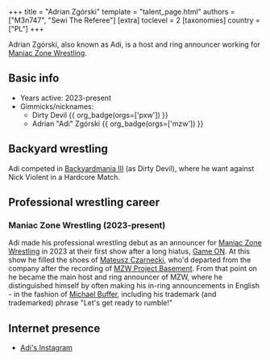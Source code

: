 +++
title = "Adrian Zgórski"
template = "talent_page.html"
authors = ["M3n747", "Sewi The Referee"]
[extra]
toclevel = 2
[taxonomies]
country = ["PL"]
+++

Adrian Zgórski, also known as Adi, is a host and ring announcer working for [Maniac Zone Wrestling](@/o/mzw.md).

## Basic info 

* Years active: 2023-present
* Gimmicks/nicknames:
  - Dirty Devil {{ org_badge(orgs=['pxw']) }}
  - Adrian "Adi" Zgórski {{ org_badge(orgs=['mzw']) }}

## Backyard wrestling

Adi competed in [Backyardmania III](@/e/pxw/2012-07-24-pxw-backyardmania-3.md) (as Dirty Devil), where he want against Nick Violent in a Hardcore Match.

## Professional wrestling career

### Maniac Zone Wrestling (2023-present)

Adi made his professional wrestling debut as an announcer for [Maniac Zone Wrestling](@/o/mzw.md) in 2023 at their first show after a long hiatus, [Game ON](@/e/mzw/2023-03-11-mzw-game-on.md). At this show he filled the shoes of [Mateusz Czarnecki](@/w/mateusz-czarnecki.md), who'd departed from the company after the recording of [MZW Project Basement](@/e/project-basement.md). From that point on he became the main host and ring announcer of MZW, where he distinguished himself by often making his in-ring announcements in English - in the fashion of [Michael Buffer][michal-bufor], including his trademark (and trademarked) phrase "Let's get ready to rumble!"

## Internet presence

* [Adi's Instagram](https://www.instagram.com/aizz.rec)

[michal-bufor]: https://en.wikipedia.org/wiki/Michael_Buffer
